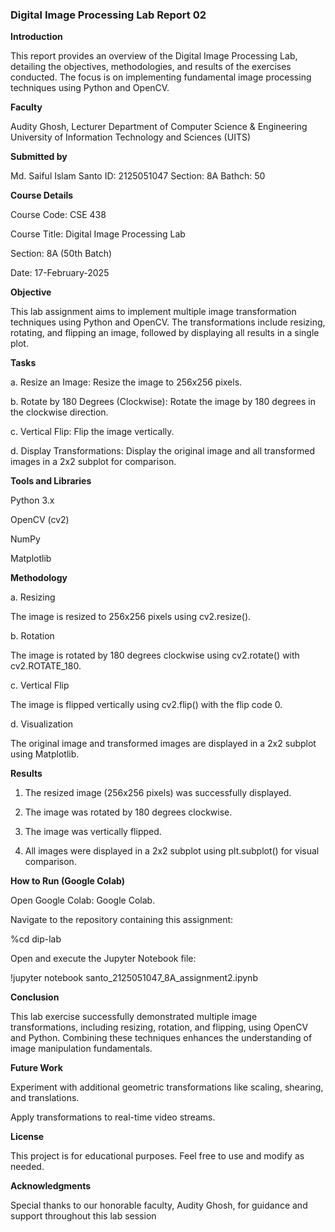 ### Digital Image Processing Lab Report 02

**Introduction**

This report provides an overview of the Digital Image Processing Lab, detailing the objectives, methodologies, and results of the exercises conducted. The focus is on implementing fundamental image processing techniques using Python and OpenCV.

**Faculty**

Audity Ghosh, Lecturer
Department of Computer Science & Engineering University of Information Technology and Sciences (UITS)

**Submitted by**

Md. Saiful Islam Santo 
ID: 2125051047 
Section: 8A Bathch: 50


**Course Details**

Course Code: CSE 438

Course Title: Digital Image Processing Lab

Section: 8A (50th Batch)

Date: 17-February-2025

**Objective**

This lab assignment aims to implement multiple image transformation techniques using Python and OpenCV. The transformations include resizing, rotating, and flipping an image, followed by displaying all results in a single plot.

**Tasks**

a. Resize an Image: Resize the image to 256x256 pixels.

b. Rotate by 180 Degrees (Clockwise): Rotate the image by 180 degrees in the clockwise direction.

c. Vertical Flip: Flip the image vertically.

d. Display Transformations: Display the original image and all transformed images in a 2x2 subplot for comparison.

**Tools and Libraries**

Python 3.x

OpenCV (cv2)

NumPy

Matplotlib

**Methodology**

a. Resizing

The image is resized to 256x256 pixels using cv2.resize().

b. Rotation

The image is rotated by 180 degrees clockwise using cv2.rotate() with cv2.ROTATE_180.

c. Vertical Flip

The image is flipped vertically using cv2.flip() with the flip code 0.

d. Visualization

The original image and transformed images are displayed in a 2x2 subplot using Matplotlib.

**Results**

1. The resized image (256x256 pixels) was successfully displayed.

2. The image was rotated by 180 degrees clockwise.

3. The image was vertically flipped.

4. All images were displayed in a 2x2 subplot using plt.subplot() for visual comparison.

**How to Run (Google Colab)**

Open Google Colab: Google Colab.

Navigate to the repository containing this assignment:

%cd dip-lab

Open and execute the Jupyter Notebook file:

!jupyter notebook santo_2125051047_8A_assignment2.ipynb


**Conclusion**

This lab exercise successfully demonstrated multiple image transformations, including resizing, rotation, and flipping, using OpenCV and Python. Combining these techniques enhances the understanding of image manipulation fundamentals.

**Future Work**

Experiment with additional geometric transformations like scaling, shearing, and translations.

Apply transformations to real-time video streams.

**License**

This project is for educational purposes. Feel free to use and modify as needed.

**Acknowledgments**

Special thanks to our honorable faculty, Audity Ghosh, for guidance and support throughout this lab session

